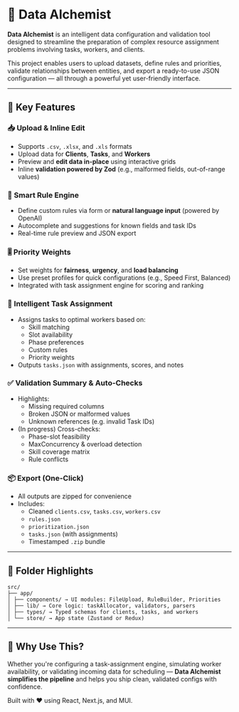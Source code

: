 # 🧪 Data Alchemist

**Data Alchemist** is an intelligent data configuration and validation tool designed to streamline the preparation of complex resource assignment problems involving tasks, workers, and clients.

This project enables users to upload datasets, define rules and priorities, validate relationships between entities, and export a ready-to-use JSON configuration — all through a powerful yet user-friendly interface.

---

## 🔧 Key Features

### 📥 Upload & Inline Edit
- Supports `.csv`, `.xlsx`, and `.xls` formats
- Upload data for **Clients**, **Tasks**, and **Workers**
- Preview and **edit data in-place** using interactive grids
- Inline **validation powered by Zod** (e.g., malformed fields, out-of-range values)

### 🧠 Smart Rule Engine
- Define custom rules via form or **natural language input** (powered by OpenAI)
- Autocomplete and suggestions for known fields and task IDs
- Real-time rule preview and JSON export

### 🎚️ Priority Weights
- Set weights for **fairness**, **urgency**, and **load balancing**
- Use preset profiles for quick configurations (e.g., Speed First, Balanced)
- Integrated with task assignment engine for scoring and ranking

### 🧮 Intelligent Task Assignment
- Assigns tasks to optimal workers based on:
  - Skill matching
  - Slot availability
  - Phase preferences
  - Custom rules
  - Priority weights
- Outputs `tasks.json` with assignments, scores, and notes

### ✅ Validation Summary & Auto-Checks
- Highlights:
  - Missing required columns
  - Broken JSON or malformed values
  - Unknown references (e.g. invalid Task IDs)
- (In progress) Cross-checks:
  - Phase-slot feasibility
  - MaxConcurrency & overload detection
  - Skill coverage matrix
  - Rule conflicts

### 📦 Export (One-Click)
- All outputs are zipped for convenience
- Includes:
  - Cleaned `clients.csv`, `tasks.csv`, `workers.csv`
  - `rules.json`
  - `prioritization.json`
  - `tasks.json` (with assignments)
  - Timestamped `.zip` bundle

---

## 📁 Folder Highlights

```
src/
├── app/
│ ├── components/ → UI modules: FileUpload, RuleBuilder, Priorities
│ ├── lib/ → Core logic: taskAllocator, validators, parsers
│ ├── types/ → Typed schemas for clients, tasks, and workers
│ └── store/ → App state (Zustand or Redux)
```


---

## 🚀 Why Use This?

Whether you're configuring a task-assignment engine, simulating worker availability, or validating incoming data for scheduling — **Data Alchemist simplifies the pipeline** and helps you ship clean, validated configs with confidence.

Built with ❤️ using React, Next.js, and MUI.
